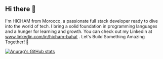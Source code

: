 ## Hi there 👋
I'm HICHAM from Morocco, a passionate full stack developer ready to dive into the world of tech. I bring a solid foundation in programming languages and a hunger for learning and growth. You can check out my Linkedin at www.linkedin.com/in/hicham-bahat . 
Let's Build Something Amazing Together! 🌟

[![Anurag's GitHub stats](https://github-readme-stats.vercel.app/api?username=BahatHicham)](https://github.com/anuraghazra/github-readme-stats)
